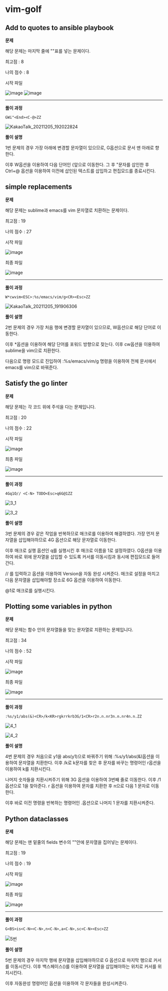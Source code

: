 # vim-golf
## Add to quotes to ansible playbook

**문제**

해당 문제는 마지막 줄에 ""표를 넣는 문제이다.

최고점 : 8

나의 점수 : 8

시작 파일

![image](https://user-images.githubusercontent.com/67230834/144742168-5514ef1c-90d3-4a21-9bd4-d3828bde9766.png) ![image](https://user-images.githubusercontent.com/67230834/144742207-18d9b667-ea22-4f4c-957b-5e9e5c505241.png)

---

**풀이 과정**

```
GWi"<End><C-@>ZZ
```

![KakaoTalk_20211205_192022824](https://user-images.githubusercontent.com/67230834/144742697-ed282c13-e7b4-4e1d-ad80-7c1e9d25164d.gif)

**풀이 설명**

1번 문제의 경우 가장 아래에 변경할 문자열이 있으므로, G옵션으로 문서 맨 아래로 향한다.

이후 W옵션을 이용하여 다음 단어인 {앞으로 이동한다. 그 후 "문자를 삽인한 후 Ctrl+@ 옵션을 이용하여 이전에 삽인된 텍스트를 삽입하고 편집모드를 종료시킨다.

## simple replacements

**문제**

해당 문제는 sublime과 emacs를 vim 문자열로 치환하는 문제이다.

최고점 : 19

나의 점수 : 27

시작 파일

![image](https://user-images.githubusercontent.com/67230834/144743334-77acc5f6-837f-4889-8849-5e577a79b1d7.png)

최종 파일

![image](https://user-images.githubusercontent.com/67230834/144743342-4e871e9c-3ee0-462b-a524-f11d33da2d4e.png)

---

**풀이 과정**

```
W*cwvim<ESC>:%s/emacs/vim/g<CR><Esc>ZZ
```

![KakaoTalk_20211205_191906306](https://user-images.githubusercontent.com/67230834/144742723-773caa92-ad65-47f8-aedb-0f04cfc7e360.gif)

**풀이 설명**

2번 문제의 경우 가장 처음 행에 변경할 문자열이 있으므로, W옵션으로 해당 단어로 이동한다.

이후 \*옵션을 이용하여 해당 단어를 포워드 방향으로 찾는다. 이후 cw옵션을 이용하여 sublime을 vim으로 치환한다. 

다음으로 명령 모드로 진입하여 :%s/emacs/vim/g 명령을 이용하여 전체 문서에서 emacs를 vim으로 바꿔준다.

## Satisfy the go linter

**문제**

해당 문제는 각 코드 위에 주석을 다는 문제입니다.

최고점 : 20

나의 점수 : 22

시작 파일

![image](https://user-images.githubusercontent.com/67230834/144742275-6ac02f8c-6b9b-4ea4-bf29-3e69f657799d.png)

최종 파일

![image](https://user-images.githubusercontent.com/67230834/144742285-5bd11140-7d24-4b51-8677-90e6c6ee6084.png)

---

**풀이 과정**

```
4Gq1O// <C-N> TODO<Esc>q6G@1ZZ
```

![3_1](https://user-images.githubusercontent.com/67230834/144742764-4dfccb96-1c3c-4de7-b872-d2cc941ed532.gif)

![3_2](https://user-images.githubusercontent.com/67230834/144742777-8764a439-e12f-4bd4-aa7a-68494829d2c7.gif)

**풀이 설명**

3번 문제의 경우 같은 작업을 반복하므로 매크로를 이용하여 해결하였다. 가장 먼저 문자열을 삽입해야하므로 4G 옵션으로 해당 문자열로 이동한다.

이후 매크로 실행 옵션인 q를 실행시킨 후 매크로 이름을 1로 설정하였다. O옵션을 이용하여 바로 위에 문자열을 삽입할 수 있도록 커서를 이동시킴과 동시에 편집모드로 들어간다.

// 를 입력하고 <C-N> 옵션을 이용하여 Version을 자동 완성 시켜준다. 매크로 설정을 마치고 다음 문자열을 삽입해야할 장소로 6G 옵션을 이용하여 이동한다.
  
@1로 매크로를 실행시킨다.

## Plotting some variables in python

**문제**

해당 문제는 함수 안의 문자열들을 맞는 문자열로 치환하는 문제입니다.

최고점 : 34

나의 점수 : 52

시작 파일

![image](https://user-images.githubusercontent.com/67230834/144743353-846caf99-9391-496f-a15e-c3b159cab1c9.png)

최종 파일

![image](https://user-images.githubusercontent.com/67230834/144743364-2ed78b8e-c2b1-4a84-abb8-ac890008826f.png)

---

**풀이 과정**

```
:%s/y1/abs(&)<CR>/k<KR>rgkrrkrb3G/1<CR>r2n.n.nr3n.n.nr4n.n.ZZ
```

![4_1](https://user-images.githubusercontent.com/67230834/144743524-3de5086a-943b-4b17-958b-810a0a0d0fd6.gif)

![4_2](https://user-images.githubusercontent.com/67230834/144743533-9a0ade09-730f-4206-96c0-f642eeb6b6d7.gif)

**풀이 설명**

4번 문제의 경우 처음으로 y1을 abs(y1)으로 바꿔주기 위해 :%s/y1/abs(&)옵션을 이용하여 문자열을 치환한다. 이후 /k로 k문자를 찾은 후 문자를 바꾸는 명령어인 r옵션을 이용하여 k를 치환시킨다.
  
나머지 숫자들을 치환시켜주기 위해 3G 옵션을 이용하여 3번째 줄로 이동한다. 이후 /1 옵션으로 1을 찾아준다. r 옵션을 이용하여 문자를 치환한 후 n으로 다음 1 문자로 이동한다. 
  
이후 바로 이전 명령을 반복하는 명령어인 .옵션으로 나머지 1 문자를 치환시켜준다.

## Python dataclasses

**문제**

해당 문제는 맨 밑줄의 fields 변수의 ""안에 문자열을 집어넣는 문제이다.

최고점 : 19

나의 점수 : 19

시작 파일

![image](https://user-images.githubusercontent.com/67230834/144743636-c1407e10-7f37-4225-894b-00744299f0ac.png)

최종 파일

![image](https://user-images.githubusercontent.com/67230834/144743645-fe920d2d-5e2e-40cb-a91e-6bae54348dce.png)

---

**풀이 과정**

```
G<BS>is<C-N><C-N>,n<C-N>,a<C-N>,sc<C-N><Esc>ZZ
```

![5번](https://user-images.githubusercontent.com/67230834/144743648-c172b757-d2e5-43c7-b612-81b0ceace09b.gif)

**풀이 설명**

5번 문제의 경우 마지막 행에 문자열을 삽입해야하므로 G 옵션으로 마지막 행으로 커서를 이동시킨다. 이후 백스페이스(<BS>)를 이용하여 문자열을 삽입해야하는 위치로 커서를 위치시킨다.
  
이후 자동완성 명령어인 <C-N> 옵션을 이용하여 각 문자들을 완성시켜준다.



